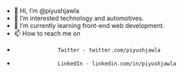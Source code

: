 - 👋 Hi, I’m @piyushjawla
- 👀 I’m interested technology and automotives.
- 🌱 I’m currently learning front-end web development.
- 📫 How to reach me on
-                   Twitter - twitter.com/piyushjawla
-                   LinkedIn - linkedin.com/in/piyushjawla


<!---
piyushjawla/piyushjawla is a ✨ special ✨ repository because its `README.md` (this file) appears on your GitHub profile.
You can click the Preview link to take a look at your changes.
--->
